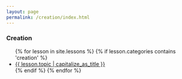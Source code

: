 ```yaml
---
layout: page
permalink: /creation/index.html
---
```


### Creation 
<ul>
{% for lesson in site.lessons %}
  {% if lesson.categories contains 'creation' %}
   <li> <a href="{{ lesson.url }}">{{ lesson.topic | capitalize_as_title }}</a></li>
  {% endif %}
{% endfor %}
</ul>

